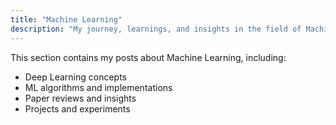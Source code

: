 ```yaml
---
title: "Machine Learning"
description: "My journey, learnings, and insights in the field of Machine Learning"
---
```


This section contains my posts about Machine Learning, including:
- Deep Learning concepts
- ML algorithms and implementations
- Paper reviews and insights
- Projects and experiments 